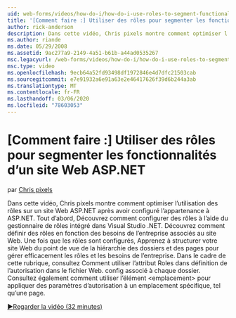 ```yaml
---
uid: web-forms/videos/how-do-i/how-do-i-use-roles-to-segment-functionality-in-an-aspnet-web-site
title: '[Comment faire :] Utiliser des rôles pour segmenter les fonctionnalités d’un site Web ASP.NET | Microsoft Docs'
author: rick-anderson
description: Dans cette vidéo, Chris pixels montre comment optimiser l’utilisation des rôles sur un site Web ASP.NET après avoir configuré l’appartenance à ASP.NET. Tout d’abord, Découvrez comment configurer ROL...
ms.author: riande
ms.date: 05/29/2008
ms.assetid: 9ac277a9-2149-4a51-b61b-a44ad0535267
msc.legacyurl: /web-forms/videos/how-do-i/how-do-i-use-roles-to-segment-functionality-in-an-aspnet-web-site
msc.type: video
ms.openlocfilehash: 9ecb64a52fd93498df1972846e4d7dfc21503cab
ms.sourcegitcommit: e7e91932a6e91a63e2e46417626f39d6b244a3ab
ms.translationtype: MT
ms.contentlocale: fr-FR
ms.lasthandoff: 03/06/2020
ms.locfileid: "78603053"
---
```

# <a name="how-do-i-use-roles-to-segment-functionality-in-an-aspnet-web-site"></a>[Comment faire :] Utiliser des rôles pour segmenter les fonctionnalités d’un site Web ASP.NET

par [Chris pixels](https://twitter.com/chrispels)

Dans cette vidéo, Chris pixels montre comment optimiser l’utilisation des rôles sur un site Web ASP.NET après avoir configuré l’appartenance à ASP.NET. Tout d’abord, Découvrez comment configurer des rôles à l’aide du gestionnaire de rôles intégré dans Visual Studio .NET. Découvrez comment définir des rôles en fonction des besoins de l’entreprise associés au site Web. Une fois que les rôles sont configurés, Apprenez à structurer votre site Web du point de vue de la hiérarchie des dossiers et des pages pour gérer efficacement les rôles et les besoins de l’entreprise. Dans le cadre de cette rubrique, consultez Comment utiliser l’attribut Roles dans définition de l’autorisation dans le fichier Web. config associé à chaque dossier. Consultez également comment utiliser l’élément &lt;emplacement&gt; pour appliquer des paramètres d’autorisation à un emplacement spécifique, tel qu’une page.

[&#9654;Regarder la vidéo (32 minutes)](https://channel9.msdn.com/Blogs/ASP-NET-Site-Videos/how-do-i-use-roles-to-segment-functionality-in-an-aspnet-web-site)
